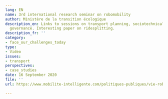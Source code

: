 ```yaml
---
lang: EN
name: 3rd international research seminar on robomobility
author: Ministère de la transition écologique
description_en: Links to sessions on transport planning, sociotechnical issues, and
  governance. Interesting paper on ridesplitting.
description_fr: ''
category:
- face_our_challenges_today
type:
- Video
issues:
- transport
perspectives:
- case_studies
date: 16 September 2020
file: ''
url: https://www.mobilite-intelligente.com/politiques-publiques/vie-robomobile/les-seminaires/3rd-international-research-seminar-robomobility

---
```

